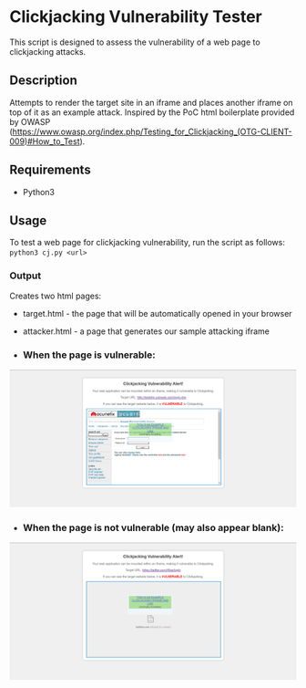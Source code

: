 # Clickjacking Vulnerability Tester

This script is designed to assess the vulnerability of a web page to clickjacking attacks.

## Description
Attempts to render the target site in an iframe and places another iframe on top of it as an example attack. Inspired by the PoC html boilerplate provided by OWASP (https://www.owasp.org/index.php/Testing_for_Clickjacking_(OTG-CLIENT-009)#How_to_Test).

## Requirements
- Python3

## Usage
To test a web page for clickjacking vulnerability, run the script as follows:
`python3 cj.py <url>`

### Output
Creates two html pages: 
* target.html - the page that will be automatically opened in your browser
* attacker.html - a page that generates our sample attacking iframe

* ### When the page is vulnerable:
![VULNERABLE](cj.png)

* ### When the page is not vulnerable (may also appear blank):
![NOT_VULNERABLE](notcj.png)
